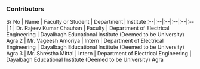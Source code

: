 ### Contributors

Sr No | Name | Faculty or Student | Department| Institute 
:--|:--|:--|:--|:--|:--|
1 | Dr. Rajeev Kumar Chauhan | Faculty | Department of Electrical Engineering | Dayalbagh Educational Institute (Deemed to be University) Agra 
2 | Mr. Vageesh Amoriya | Intern | Department of Electrical Engineering | Dayalbagh Educational Institute (Deemed to be University) Agra 
3 | Mr. Shrestha Mittal | Intern | Department of Electrical Engineering | Dayalbagh Educational Institute (Deemed to be University) Agra 
